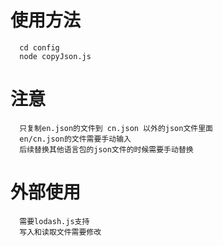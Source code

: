 # 使用方法
```
  cd config
  node copyJson.js
```
# 注意
```
  只复制en.json的文件到 cn.json 以外的json文件里面
  en/cn.json的文件需要手动输入
  后续替换其他语言包的json文件的时候需要手动替换
```
# 外部使用

```
  需要lodash.js支持
  写入和读取文件需要修改
```
